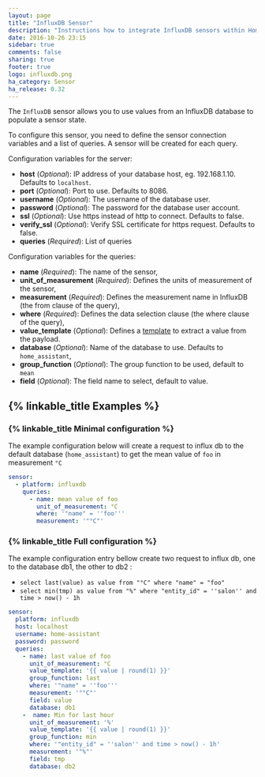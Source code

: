 ```yaml
---
layout: page
title: "InfluxDB Sensor"
description: "Instructions how to integrate InfluxDB sensors within Home Assistant."
date: 2016-10-26 23:15
sidebar: true
comments: false
sharing: true
footer: true
logo: influxdb.png
ha_category: Sensor
ha_release: 0.32
---
```


The `InfluxDB` sensor allows you to use values from an InfluxDB database to populate a sensor state.

To configure this sensor, you need to define the sensor connection variables and a list of queries. A sensor will be created for each query.

Configuration variables for the server:

- **host** (*Optional*): IP address of your database host, eg. 192.168.1.10. Defaults to `localhost`.
- **port** (*Optional*): Port to use. Defaults to 8086.
- **username** (*Optional*): The username of the database user.
- **password** (*Optional*): The password for the database user account.
- **ssl** (*Optional*): Use https instead of http to connect. Defaults to false.
- **verify_ssl** (*Optional*): Verify SSL certificate for https request. Defaults to false.
- **queries** (*Required*): List of queries

Configuration variables for the queries:
- **name** (*Required*): The name of the sensor,
- **unit_of_measurement** (*Required*): Defines the units of measurement of the sensor,
- **measurement** (*Required*):  Defines the measurement name in InfluxDB (the from clause of the query),
- **where** (*Required*): Defines the data selection clause (the where clause of the query),
- **value_template** (*Optional*): Defines a [template](/topics/templating/) to extract a value from the payload.
- **database** (*Optional*): Name of the database to use. Defaults to `home_assistant`,
- **group_function** (*Optional*): The group function to be used, default to `mean`
- **field** (*Optional*): The field name to select, default to value.

## {% linkable_title Examples %}
### {% linkable_title Minimal configuration %}
The example configuration below will create a request to influx db to the default database (`home_assistant`) to get the mean value of `foo` in measurement `°C`
 
```yaml
sensor:
  - platform: influxdb
    queries:
      - name: mean value of foo
        unit_of_measurement: °C
        where: '"name" = ''foo'''
        measurement: '"°C"'
```

### {% linkable_title Full configuration %}
The example configuration entry bellow create two request to influx db, one to the database db1, the other to db2 :

- `select last(value) as value from "°C" where "name" = "foo"`
- `select min(tmp) as value from "%" where "entity_id" = ''salon'' and time > now() - 1h`

```yaml
sensor:
  platform: influxdb
  host: localhost
  username: home-assistant
  password: password
  queries:
    - name: last value of foo
      unit_of_measurement: °C
      value_template: '{{ value | round(1) }}'
      group_function: last
      where: '"name" = ''foo'''
      measurement: '"°C"'
      field: value
      database: db1
    -  name: Min for last hour
      unit_of_measurement: '%'
      value_template: '{{ value | round(1) }}'
      group_function: min
      where: '"entity_id" = ''salon'' and time > now() - 1h'
      measurement: '"%"'
      field: tmp
      database: db2
```